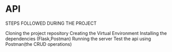 # API

STEPS FOLLOWED DURING THE PROJECT

Cloning the project repository
Creating the Virtual Environment
Installing the dependencies (Flask,Postman)
Running the server
Test the api using Postman(the CRUD operations)